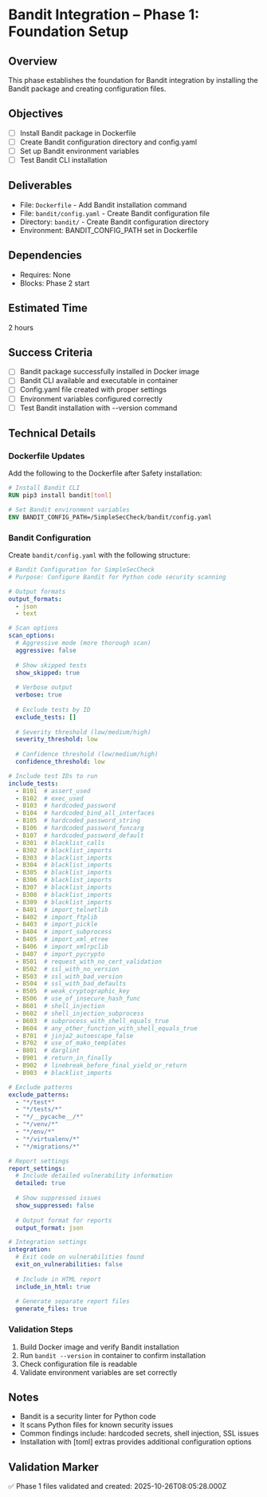 # Bandit Integration – Phase 1: Foundation Setup

## Overview
This phase establishes the foundation for Bandit integration by installing the Bandit package and creating configuration files.

## Objectives
- [ ] Install Bandit package in Dockerfile
- [ ] Create Bandit configuration directory and config.yaml
- [ ] Set up Bandit environment variables
- [ ] Test Bandit CLI installation

## Deliverables
- File: `Dockerfile` - Add Bandit installation command
- File: `bandit/config.yaml` - Create Bandit configuration file
- Directory: `bandit/` - Create Bandit configuration directory
- Environment: BANDIT_CONFIG_PATH set in Dockerfile

## Dependencies
- Requires: None
- Blocks: Phase 2 start

## Estimated Time
2 hours

## Success Criteria
- [ ] Bandit package successfully installed in Docker image
- [ ] Bandit CLI available and executable in container
- [ ] Config.yaml file created with proper settings
- [ ] Environment variables configured correctly
- [ ] Test Bandit installation with --version command

## Technical Details

### Dockerfile Updates
Add the following to the Dockerfile after Safety installation:
```dockerfile
# Install Bandit CLI
RUN pip3 install bandit[toml]

# Set Bandit environment variables
ENV BANDIT_CONFIG_PATH=/SimpleSecCheck/bandit/config.yaml
```

### Bandit Configuration
Create `bandit/config.yaml` with the following structure:
```yaml
# Bandit Configuration for SimpleSecCheck
# Purpose: Configure Bandit for Python code security scanning

# Output formats
output_formats:
  - json
  - text

# Scan options
scan_options:
  # Aggressive mode (more thorough scan)
  aggressive: false
  
  # Show skipped tests
  show_skipped: true
  
  # Verbose output
  verbose: true
  
  # Exclude tests by ID
  exclude_tests: []
  
  # Severity threshold (low/medium/high)
  severity_threshold: low
  
  # Confidence threshold (low/medium/high)
  confidence_threshold: low

# Include test IDs to run
include_tests:
  - B101  # assert_used
  - B102  # exec_used
  - B103  # hardcoded_password
  - B104  # hardcoded_bind_all_interfaces
  - B105  # hardcoded_password_string
  - B106  # hardcoded_password_funcarg
  - B107  # hardcoded_password_default
  - B301  # blacklist_calls
  - B302  # blacklist_imports
  - B303  # blacklist_imports
  - B304  # blacklist_imports
  - B305  # blacklist_imports
  - B306  # blacklist_imports
  - B307  # blacklist_imports
  - B308  # blacklist_imports
  - B309  # blacklist_imports
  - B401  # import_telnetlib
  - B402  # import_ftplib
  - B403  # import_pickle
  - B404  # import_subprocess
  - B405  # import_xml_etree
  - B406  # import_xmlrpclib
  - B407  # import_pycrypto
  - B501  # request_with_no_cert_validation
  - B502  # ssl_with_no_version
  - B503  # ssl_with_bad_version
  - B504  # ssl_with_bad_defaults
  - B505  # weak_cryptographic_key
  - B506  # use_of_insecure_hash_func
  - B601  # shell_injection
  - B602  # shell_injection_subprocess
  - B603  # subprocess_with_shell_equals_true
  - B604  # any_other_function_with_shell_equals_true
  - B701  # jinja2_autoescape_false
  - B702  # use_of_mako_templates
  - B801  # darglint
  - B901  # return_in_finally
  - B902  # linebreak_before_final_yield_or_return
  - B903  # blacklist_imports

# Exclude patterns
exclude_patterns:
  - "*/test*"
  - "*/tests/*"
  - "*/__pycache__/*"
  - "*/venv/*"
  - "*/env/*"
  - "*/virtualenv/*"
  - "*/migrations/*"

# Report settings
report_settings:
  # Include detailed vulnerability information
  detailed: true
  
  # Show suppressed issues
  show_suppressed: false
  
  # Output format for reports
  output_format: json

# Integration settings
integration:
  # Exit code on vulnerabilities found
  exit_on_vulnerabilities: false
  
  # Include in HTML report
  include_in_html: true
  
  # Generate separate report files
  generate_files: true
```

### Validation Steps
1. Build Docker image and verify Bandit installation
2. Run `bandit --version` in container to confirm installation
3. Check configuration file is readable
4. Validate environment variables are set correctly

## Notes
- Bandit is a security linter for Python code
- It scans Python files for known security issues
- Common findings include: hardcoded secrets, shell injection, SSL issues
- Installation with [toml] extras provides additional configuration options

## Validation Marker
✅ Phase 1 files validated and created: 2025-10-26T08:05:28.000Z

